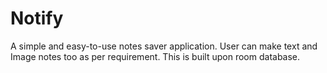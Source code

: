 # Notify
A simple and easy-to-use notes saver application. User can make text and Image notes too as per requirement. 
This is built upon room database.

